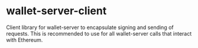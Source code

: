 # wallet-server-client
Client library for wallet-server to encapsulate signing and sending of requests.
This is recommended to use for all wallet-server calls that interact with Ethereum.

